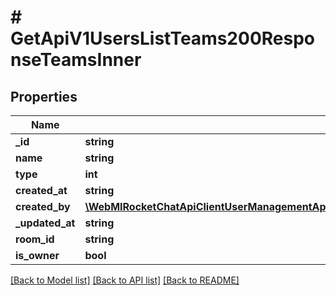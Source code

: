 # # GetApiV1UsersListTeams200ResponseTeamsInner

## Properties

Name | Type | Description | Notes
------------ | ------------- | ------------- | -------------
**_id** | **string** |  | [optional]
**name** | **string** |  | [optional]
**type** | **int** |  | [optional]
**created_at** | **string** |  | [optional]
**created_by** | [**\WebMIRocketChatApiClientUserManagementApi\Model\GetApiV1UsersListTeams200ResponseTeamsInnerCreatedBy**](GetApiV1UsersListTeams200ResponseTeamsInnerCreatedBy.md) |  | [optional]
**_updated_at** | **string** |  | [optional]
**room_id** | **string** |  | [optional]
**is_owner** | **bool** |  | [optional]

[[Back to Model list]](../../README.md#models) [[Back to API list]](../../README.md#endpoints) [[Back to README]](../../README.md)
